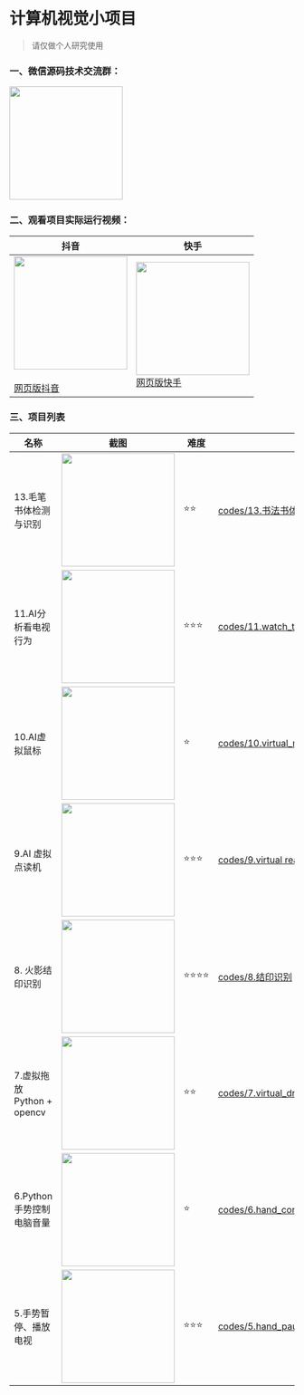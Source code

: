 # 计算机视觉小项目

> 请仅做个人研究使用



### 一、微信源码技术交流群：

<img src="https://enpei-md.oss-cn-hangzhou.aliyuncs.com/imgIMG_5862.JPG?x-oss-process=style/wp" style="width:200px;" />





### 二、观看项目实际运行视频：

| 抖音                                                         | 快手                                                         |
| ------------------------------------------------------------ | ------------------------------------------------------------ |
| <img src="https://enpei-md.oss-cn-hangzhou.aliyuncs.com/imgIMG_5859.JPG?x-oss-process=style/wp" style="width:200px" /><br/><br />[网页版抖音](https://www.douyin.com/user/MS4wLjABAAAAPIrmWhFY-OHt5X8GZcHGqwDo3J29gYHcgG-QebKIDd4Wu_f4dwM2hNoEYyQBcim2?enter_from=search_result&enter_method=search_result&extra_params=%7B%22search_params%22%3A%7B%22search_type%22%3A%22user%22%2C%22search_id%22%3A%22202111241756340101512071374A007D0F%22%2C%22search_keyword%22%3A%22enpe%22%2C%22search_result_id%22%3A%221205502393189652%22%7D%7D) | <img src="https://enpei-md.oss-cn-hangzhou.aliyuncs.com/imgIMG_5858.JPG?x-oss-process=style/wp" style="width:200px" /><br/>[网页版快手](https://www.kuaishou.com/profile/3x54fkprp4xtu4a) |



### 三、项目列表

| 名称                       | 截图                                                         | 难度 | 代码                                                         |
| -------------------------- | ------------------------------------------------------------ | ---- | ------------------------------------------------------------ |
| 13.毛笔书体检测与识别      | <img src="https://enpei-md.oss-cn-hangzhou.aliyuncs.com/imgIMG_63991.jpeg?x-oss-process=style/wp" style="width:200px;" /> | ⭐️⭐️   | [codes/13.书法书体检测与识别](https://github.com/enpeizhao/CVprojects/tree/main/codes/13.书法书体检测与识别) |
| 11.AI分析看电视行为        | <img src="https://enpei-md.oss-cn-hangzhou.aliyuncs.com/imgIMG_6178.PNG?x-oss-process=style/wp"  style="width:200px;" /> | ⭐️⭐️⭐️  | [codes/11.watch_tv](https://github.com/enpeizhao/CVprojects/tree/main/codes/11.watch_tv) |
| 10.AI虚拟鼠标              | <img src="https://enpei-md.oss-cn-hangzhou.aliyuncs.com/imgIMG_6083.PNG?x-oss-process=style/wp" style="width:200px;" /> | ⭐️    | [codes/10.virtual_mouse](https://github.com/enpeizhao/CVprojects/tree/main/codes/10.virtual_mouse) |
| 9.AI 虚拟点读机            | <img src="https://enpei-md.oss-cn-hangzhou.aliyuncs.com/img20211211154451.png?x-oss-process=style/wp" style="width:200px;" /> | ⭐️⭐️⭐️  | [codes/9.virtual reader](https://github.com/enpeizhao/CVprojects/tree/main/codes/9.virtual%20reader) |
| 8. 火影结印识别            | <img src="https://enpei-md.oss-cn-hangzhou.aliyuncs.com/img20211201102837.png?x-oss-process=style/wp" style="width:200px;" /> | ⭐️⭐️⭐️⭐️ | [codes/8.结印识别](https://github.com/enpeizhao/CVprojects/tree/main/codes/8.%E7%BB%93%E5%8D%B0%E8%AF%86%E5%88%AB) |
| 7.虚拟拖放 Python + opencv | <img src="https://enpei-md.oss-cn-hangzhou.aliyuncs.com/img20211120135236.png?x-oss-process=style/wp" style="width:200px;" /> | ⭐️⭐️   | [codes/7.virtual_drag_drop.py](https://github.com/enpeizhao/CVprojects/blob/main/codes/7.virtual_drag_drop) |
| 6.Python手势控制电脑音量   | <img src="https://enpei-md.oss-cn-hangzhou.aliyuncs.com/img20211120135209.png?x-oss-process=style/wp" style="width:200px;" /> | ⭐️    | [codes/6.hand_control_volume.py](https://github.com/enpeizhao/CVprojects/blob/main/codes/6.hand_control_volume) |
| 5.手势暂停、播放电视       | <img src="https://enpei-md.oss-cn-hangzhou.aliyuncs.com/imgIMG_5885.jpg?x-oss-process=style/wp" style="width:200px" /> | ⭐️⭐️⭐️  | [codes/5.hand_pause_atv/handRemote.py](https://github.com/enpeizhao/CVprojects/blob/main/codes/5.hand_pause_atv/ ) |

